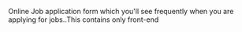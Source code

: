 Online Job application form which you'll see frequently when you are applying for jobs..This contains only front-end
